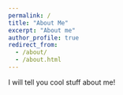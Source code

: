 ```yaml
---
permalink: /
title: "About Me"
excerpt: "About me"
author_profile: true
redirect_from: 
  - /about/
  - /about.html
---
```


I will tell you cool stuff about me!
